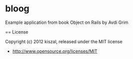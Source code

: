bloog
=====

Example application from book Object on Rails by Avdi Grim


== License

Copyright (c) 2012 kiszal, released under the MIT license

* http://www.opensource.org/licenses/MIT
